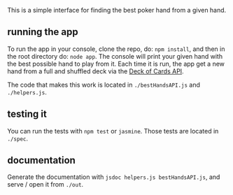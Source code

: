 This is a simple interface for finding the best poker hand from a given hand.

## running the app
To run the app in your console, clone the repo, do: `npm install`, and then in the root directory do: `node app`. The console will print your given hand with the best possible hand to play from it. Each time it is run, the app get a new hand from a full and shuffled deck via the [Deck of Cards API](https://deckofcardsapi.com/).

The code that makes this work is located in `./bestHandsAPI.js` and `./helpers.js`.

## testing it
You can run the tests with `npm test` or `jasmine`. Those tests are located in `./spec`.

## documentation
Generate the documentation with `jsdoc helpers.js bestHandsAPI.js`, and serve / open it from `./out`.